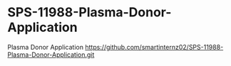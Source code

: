 # SPS-11988-Plasma-Donor-Application
Plasma Donor Application
https://github.com/smartinternz02/SPS-11988-Plasma-Donor-Application.git
